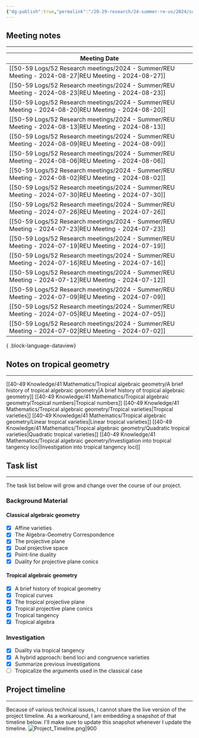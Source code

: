 ```yaml
---
{"dg-publish":true,"permalink":"/20-29-research/24-summer-re-us/2024/summer-reu-2024-tropical-conic-duality/","updated":"2025-08-13T10:16:25-07:00"}
---
```


## Meeting notes
---

| Meeting Date                                                                                            |
| ------------------------------------------------------------------------------------------------------- |
| [[50-59 Logs/52 Research meetings/2024 - Summer/REU Meeting - 2024-08-27\|REU Meeting - 2024-08-27]] |
| [[50-59 Logs/52 Research meetings/2024 - Summer/REU Meeting - 2024-08-23\|REU Meeting - 2024-08-23]] |
| [[50-59 Logs/52 Research meetings/2024 - Summer/REU Meeting - 2024-08-20\|REU Meeting - 2024-08-20]] |
| [[50-59 Logs/52 Research meetings/2024 - Summer/REU Meeting - 2024-08-13\|REU Meeting - 2024-08-13]] |
| [[50-59 Logs/52 Research meetings/2024 - Summer/REU Meeting - 2024-08-09\|REU Meeting - 2024-08-09]] |
| [[50-59 Logs/52 Research meetings/2024 - Summer/REU Meeting - 2024-08-06\|REU Meeting - 2024-08-06]] |
| [[50-59 Logs/52 Research meetings/2024 - Summer/REU Meeting - 2024-08-02\|REU Meeting - 2024-08-02]] |
| [[50-59 Logs/52 Research meetings/2024 - Summer/REU Meeting - 2024-07-30\|REU Meeting - 2024-07-30]] |
| [[50-59 Logs/52 Research meetings/2024 - Summer/REU Meeting - 2024-07-26\|REU Meeting - 2024-07-26]] |
| [[50-59 Logs/52 Research meetings/2024 - Summer/REU Meeting - 2024-07-23\|REU Meeting - 2024-07-23]] |
| [[50-59 Logs/52 Research meetings/2024 - Summer/REU Meeting - 2024-07-19\|REU Meeting - 2024-07-19]] |
| [[50-59 Logs/52 Research meetings/2024 - Summer/REU Meeting - 2024-07-16\|REU Meeting - 2024-07-16]] |
| [[50-59 Logs/52 Research meetings/2024 - Summer/REU Meeting - 2024-07-12\|REU Meeting - 2024-07-12]] |
| [[50-59 Logs/52 Research meetings/2024 - Summer/REU Meeting - 2024-07-09\|REU Meeting - 2024-07-09]] |
| [[50-59 Logs/52 Research meetings/2024 - Summer/REU Meeting - 2024-07-05\|REU Meeting - 2024-07-05]] |
| [[50-59 Logs/52 Research meetings/2024 - Summer/REU Meeting - 2024-07-02\|REU Meeting - 2024-07-02]] |

{ .block-language-dataview}


## Notes on tropical geometry
---

[[40-49 Knowledge/41 Mathematics/Tropical algebraic geometry/A brief history of tropical algebraic geometry\|A brief history of tropical algebraic geometry]]
[[40-49 Knowledge/41 Mathematics/Tropical algebraic geometry/Tropical numbers\|Tropical numbers]]
[[40-49 Knowledge/41 Mathematics/Tropical algebraic geometry/Tropical varieties\|Tropical varieties]]
[[40-49 Knowledge/41 Mathematics/Tropical algebraic geometry/Linear tropical varieties\|Linear tropical varieties]]
[[40-49 Knowledge/41 Mathematics/Tropical algebraic geometry/Quadratic tropical varieties\|Quadratic tropical varieties]]
[[40-49 Knowledge/41 Mathematics/Tropical algebraic geometry/Investigation into tropical tangency loci\|Investigation into tropical tangency loci]]


## Task list
---

The task list below will grow and change over the course of our project.

### Background Material

#### Classical algebraic geometry

- [x] Affine varieties
- [x] The Algebra-Geometry Correspondence
- [x] The projective plane
- [x] Dual projective space
- [x] Point-line duality
- [x] Duality for projective plane conics

#### Tropical algebraic geometry

- [x] A brief history of tropical geometry
- [x] Tropical curves
- [x] The tropical projective plane
- [x] Tropical projective plane conics
- [x] Tropical tangency
- [x] Tropical algebra

### Investigation

- [x] Duality via tropical tangency
- [x] A hybrid approach: bend loci and congruence varieties
- [x] Summarize previous investigations
- [ ] Tropicalize the arguments used in the classical case

## Project timeline
---

Because of various technical issues, I cannot share the live version of the project timeline. As a workaround, I am embedding a snapshot of that timeline below. I'll make sure to update this snapshot whenever I update the timeline.
![Project_Timeline.png|900](/img/user/90-99%20Meta/91%20Images/Tropical%20geometry/Project_Timeline.png)